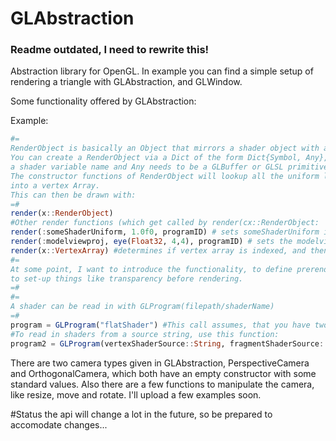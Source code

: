 # GLAbstraction


### Readme outdated, I need to rewrite this!

Abstraction library for OpenGL.
In example you can find a simple setup of rendering a triangle with GLAbstraction, and GLWindow.


Some functionality offered by GLAbstraction:

Example:
```julia
#=
RenderObject is basically an Object that mirrors a shader object with all uniforms and attributes.
You can create a RenderObject via a Dict of the form Dict{Symbol, Any}, where the symbol represents 
a shader variable name and Any needs to be a GLBuffer or GLSL primitive like Vector1-4, Matrix1-4, Float and Int.
The constructor functions of RenderObject will lookup all the uniform locations to shorten render time and will group the GLBuffers
into a vertex Array.
This can then be drawn with: 
=#
render(x::RenderObject)
#Other render functions (which get called by render(cx::RenderObject:
render(:someShaderUniform, 1.0f0, programID) # sets someShaderUniform in program to one
render(:modelviewproj, eye(Float32, 4,4), programID) # sets the modelviewproj to the identity matrix
render(x::VertexArray) #determines if vertex array is indexed, and then renders it correctly to the screen
#=
At some point, I want to introduce the functionality, to define prerender and postrender functions, 
to set-up things like transparency before rendering.
=#
#=
A shader can be read in with GLProgram(filepath/shaderName)
=#
program = GLProgram("flatShader") #This call assumes, that you have two files in your current directory, namely flatShader.frag and flatShader.vert
#To read in shaders from a source string, use this function:
program2 = GLProgram(vertexShaderSource::String, fragmentShaderSource::String, name::String)

```


There are two camera types given in GLAbstraction, PerspectiveCamera and OrthogonalCamera, which both have an empty constructor with some standard values.
Also there are a few functions to manipulate the camera, like resize, move and rotate.
I'll upload a few examples soon.


#Status
the api will change a lot in the future, so be prepared to accomodate changes...
